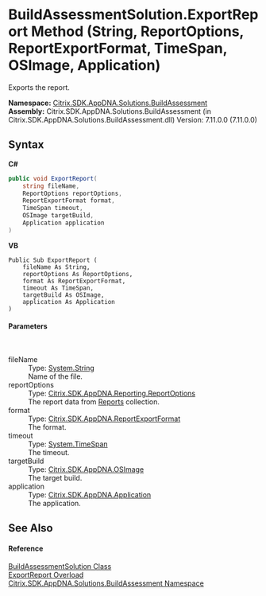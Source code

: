 # BuildAssessmentSolution.ExportReport Method (String, ReportOptions, ReportExportFormat, TimeSpan, OSImage, Application)
 

Exports the report.

**Namespace:**&nbsp;[Citrix.SDK.AppDNA.Solutions.BuildAssessment](853bdb50-ea5c-dc0d-0be0-7254b6c38034.md)<br />**Assembly:**&nbsp;Citrix.SDK.AppDNA.Solutions.BuildAssessment (in Citrix.SDK.AppDNA.Solutions.BuildAssessment.dll) Version: 7.11.0.0 (7.11.0.0)

## Syntax

**C#**
```csharp
public void ExportReport(
	string fileName,
	ReportOptions reportOptions,
	ReportExportFormat format,
	TimeSpan timeout,
	OSImage targetBuild,
	Application application
)
```

**VB**
```vbnet
Public Sub ExportReport ( 
	fileName As String,
	reportOptions As ReportOptions,
	format As ReportExportFormat,
	timeout As TimeSpan,
	targetBuild As OSImage,
	application As Application
)
```


#### Parameters
&nbsp;<dl><dt>fileName</dt><dd>Type: <a href="http://msdn2.microsoft.com/en-us/library/s1wwdcbf" target="_blank">System.String</a><br />Name of the file.</dd><dt>reportOptions</dt><dd>Type: <a href="82524f79-8658-d7a8-74fa-851734eb48fa">Citrix.SDK.AppDNA.Reporting.ReportOptions</a><br />The report data from <a href="24177ed0-5123-f7c7-23e1-851d0834b6d3">Reports</a> collection.</dd><dt>format</dt><dd>Type: <a href="e3db318a-d7d0-0cc9-b54c-cb96a06a971a">Citrix.SDK.AppDNA.ReportExportFormat</a><br />The format.</dd><dt>timeout</dt><dd>Type: <a href="http://msdn2.microsoft.com/en-us/library/269ew577" target="_blank">System.TimeSpan</a><br />The timeout.</dd><dt>targetBuild</dt><dd>Type: <a href="3392740e-a7b4-99c9-3be9-08c56344708c">Citrix.SDK.AppDNA.OSImage</a><br />The target build.</dd><dt>application</dt><dd>Type: <a href="1779bfff-4b29-0f26-8a09-10acdd530bbc">Citrix.SDK.AppDNA.Application</a><br />The application.</dd></dl>

## See Also


#### Reference
<a href="1c1d0ea7-aac4-5a0e-1e37-8d86f5021742">BuildAssessmentSolution Class</a><br /><a href="c970617d-d4a3-3f4f-af37-2a339d13ce78">ExportReport Overload</a><br /><a href="853bdb50-ea5c-dc0d-0be0-7254b6c38034">Citrix.SDK.AppDNA.Solutions.BuildAssessment Namespace</a><br />